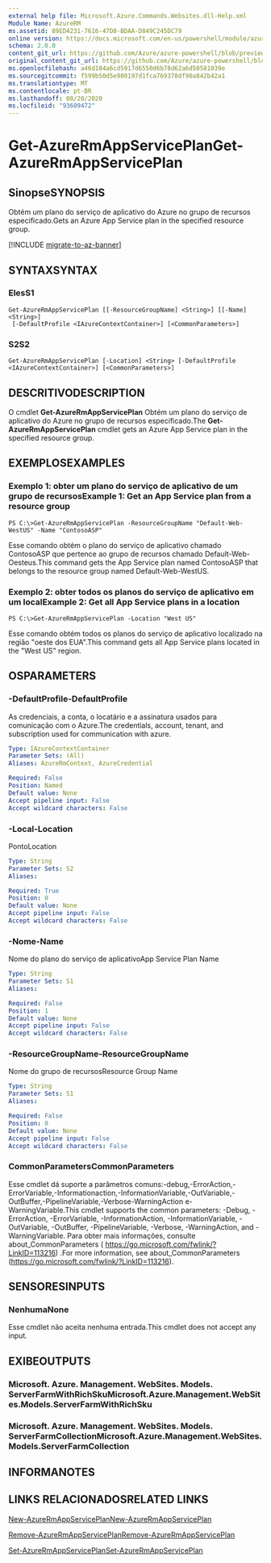 ```yaml
---
external help file: Microsoft.Azure.Commands.Websites.dll-Help.xml
Module Name: AzureRM
ms.assetid: 89ED4231-7616-47D0-BDAA-D849C245DC79
online version: https://docs.microsoft.com/en-us/powershell/module/azurerm.websites/get-azurermappserviceplan
schema: 2.0.0
content_git_url: https://github.com/Azure/azure-powershell/blob/preview/src/ResourceManager/Websites/Commands.Websites/help/Get-AzureRmAppServicePlan.md
original_content_git_url: https://github.com/Azure/azure-powershell/blob/preview/src/ResourceManager/Websites/Commands.Websites/help/Get-AzureRmAppServicePlan.md
ms.openlocfilehash: a46d104a6cd5917d6550d6b78d62a6d50581039e
ms.sourcegitcommit: f599b50d5e980197d1fca769378df90a842b42a1
ms.translationtype: MT
ms.contentlocale: pt-BR
ms.lasthandoff: 08/20/2020
ms.locfileid: "93609472"
---
```

# <span data-ttu-id="2d74a-101">Get-AzureRmAppServicePlan</span><span class="sxs-lookup"><span data-stu-id="2d74a-101">Get-AzureRmAppServicePlan</span></span>

## <span data-ttu-id="2d74a-102">Sinopse</span><span class="sxs-lookup"><span data-stu-id="2d74a-102">SYNOPSIS</span></span>
<span data-ttu-id="2d74a-103">Obtém um plano do serviço de aplicativo do Azure no grupo de recursos especificado.</span><span class="sxs-lookup"><span data-stu-id="2d74a-103">Gets an Azure App Service plan in the specified resource group.</span></span>

[!INCLUDE [migrate-to-az-banner](../../includes/migrate-to-az-banner.md)]

## <span data-ttu-id="2d74a-104">SYNTAX</span><span class="sxs-lookup"><span data-stu-id="2d74a-104">SYNTAX</span></span>

### <span data-ttu-id="2d74a-105">Eles</span><span class="sxs-lookup"><span data-stu-id="2d74a-105">S1</span></span>
```
Get-AzureRmAppServicePlan [[-ResourceGroupName] <String>] [[-Name] <String>]
 [-DefaultProfile <IAzureContextContainer>] [<CommonParameters>]
```

### <span data-ttu-id="2d74a-106">S2</span><span class="sxs-lookup"><span data-stu-id="2d74a-106">S2</span></span>
```
Get-AzureRmAppServicePlan [-Location] <String> [-DefaultProfile <IAzureContextContainer>] [<CommonParameters>]
```

## <span data-ttu-id="2d74a-107">DESCRITIVO</span><span class="sxs-lookup"><span data-stu-id="2d74a-107">DESCRIPTION</span></span>
<span data-ttu-id="2d74a-108">O cmdlet **Get-AzureRmAppServicePlan** Obtém um plano do serviço de aplicativo do Azure no grupo de recursos especificado.</span><span class="sxs-lookup"><span data-stu-id="2d74a-108">The **Get-AzureRmAppServicePlan** cmdlet gets an Azure App Service plan in the specified resource group.</span></span>

## <span data-ttu-id="2d74a-109">EXEMPLOS</span><span class="sxs-lookup"><span data-stu-id="2d74a-109">EXAMPLES</span></span>

### <span data-ttu-id="2d74a-110">Exemplo 1: obter um plano do serviço de aplicativo de um grupo de recursos</span><span class="sxs-lookup"><span data-stu-id="2d74a-110">Example 1: Get an App Service plan from a resource group</span></span>
```
PS C:\>Get-AzureRmAppServicePlan -ResourceGroupName "Default-Web-WestUS" -Name "ContosoASP"
```

<span data-ttu-id="2d74a-111">Esse comando obtém o plano do serviço de aplicativo chamado ContosoASP que pertence ao grupo de recursos chamado Default-Web-Oesteus.</span><span class="sxs-lookup"><span data-stu-id="2d74a-111">This command gets the App Service plan named ContosoASP that belongs to the resource group named Default-Web-WestUS.</span></span>

### <span data-ttu-id="2d74a-112">Exemplo 2: obter todos os planos do serviço de aplicativo em um local</span><span class="sxs-lookup"><span data-stu-id="2d74a-112">Example 2: Get all App Service plans in a location</span></span>
```
PS C:\>Get-AzureRmAppServicePlan -Location "West US"
```

<span data-ttu-id="2d74a-113">Esse comando obtém todos os planos do serviço de aplicativo localizado na região "oeste dos EUA".</span><span class="sxs-lookup"><span data-stu-id="2d74a-113">This command gets all App Service plans located in the "West US" region.</span></span>

## <span data-ttu-id="2d74a-114">OS</span><span class="sxs-lookup"><span data-stu-id="2d74a-114">PARAMETERS</span></span>

### <span data-ttu-id="2d74a-115">-DefaultProfile</span><span class="sxs-lookup"><span data-stu-id="2d74a-115">-DefaultProfile</span></span>
<span data-ttu-id="2d74a-116">As credenciais, a conta, o locatário e a assinatura usados para comunicação com o Azure.</span><span class="sxs-lookup"><span data-stu-id="2d74a-116">The credentials, account, tenant, and subscription used for communication with azure.</span></span>

```yaml
Type: IAzureContextContainer
Parameter Sets: (All)
Aliases: AzureRmContext, AzureCredential

Required: False
Position: Named
Default value: None
Accept pipeline input: False
Accept wildcard characters: False
```

### <span data-ttu-id="2d74a-117">-Local</span><span class="sxs-lookup"><span data-stu-id="2d74a-117">-Location</span></span>
<span data-ttu-id="2d74a-118">Ponto</span><span class="sxs-lookup"><span data-stu-id="2d74a-118">Location</span></span> 

```yaml
Type: String
Parameter Sets: S2
Aliases: 

Required: True
Position: 0
Default value: None
Accept pipeline input: False
Accept wildcard characters: False
```

### <span data-ttu-id="2d74a-119">-Nome</span><span class="sxs-lookup"><span data-stu-id="2d74a-119">-Name</span></span>
<span data-ttu-id="2d74a-120">Nome do plano do serviço de aplicativo</span><span class="sxs-lookup"><span data-stu-id="2d74a-120">App Service Plan Name</span></span>

```yaml
Type: String
Parameter Sets: S1
Aliases: 

Required: False
Position: 1
Default value: None
Accept pipeline input: False
Accept wildcard characters: False
```

### <span data-ttu-id="2d74a-121">-ResourceGroupName</span><span class="sxs-lookup"><span data-stu-id="2d74a-121">-ResourceGroupName</span></span>
<span data-ttu-id="2d74a-122">Nome do grupo de recursos</span><span class="sxs-lookup"><span data-stu-id="2d74a-122">Resource Group Name</span></span>

```yaml
Type: String
Parameter Sets: S1
Aliases: 

Required: False
Position: 0
Default value: None
Accept pipeline input: False
Accept wildcard characters: False
```

### <span data-ttu-id="2d74a-123">CommonParameters</span><span class="sxs-lookup"><span data-stu-id="2d74a-123">CommonParameters</span></span>
<span data-ttu-id="2d74a-124">Esse cmdlet dá suporte a parâmetros comuns:-debug,-ErrorAction,-ErrorVariable,-Informationaction,-InformationVariable,-OutVariable,-OutBuffer,-PipelineVariable,-Verbose-WarningAction e-WarningVariable.</span><span class="sxs-lookup"><span data-stu-id="2d74a-124">This cmdlet supports the common parameters: -Debug, -ErrorAction, -ErrorVariable, -InformationAction, -InformationVariable, -OutVariable, -OutBuffer, -PipelineVariable, -Verbose, -WarningAction, and -WarningVariable.</span></span> <span data-ttu-id="2d74a-125">Para obter mais informações, consulte about_CommonParameters ( https://go.microsoft.com/fwlink/?LinkID=113216) .</span><span class="sxs-lookup"><span data-stu-id="2d74a-125">For more information, see about_CommonParameters (https://go.microsoft.com/fwlink/?LinkID=113216).</span></span>

## <span data-ttu-id="2d74a-126">SENSORES</span><span class="sxs-lookup"><span data-stu-id="2d74a-126">INPUTS</span></span>

### <span data-ttu-id="2d74a-127">Nenhuma</span><span class="sxs-lookup"><span data-stu-id="2d74a-127">None</span></span>
<span data-ttu-id="2d74a-128">Esse cmdlet não aceita nenhuma entrada.</span><span class="sxs-lookup"><span data-stu-id="2d74a-128">This cmdlet does not accept any input.</span></span>

## <span data-ttu-id="2d74a-129">EXIBE</span><span class="sxs-lookup"><span data-stu-id="2d74a-129">OUTPUTS</span></span>

### <span data-ttu-id="2d74a-130">Microsoft. Azure. Management. WebSites. Models. ServerFarmWithRichSku</span><span class="sxs-lookup"><span data-stu-id="2d74a-130">Microsoft.Azure.Management.WebSites.Models.ServerFarmWithRichSku</span></span>

### <span data-ttu-id="2d74a-131">Microsoft. Azure. Management. WebSites. Models. ServerFarmCollection</span><span class="sxs-lookup"><span data-stu-id="2d74a-131">Microsoft.Azure.Management.WebSites.Models.ServerFarmCollection</span></span>

## <span data-ttu-id="2d74a-132">INFORMA</span><span class="sxs-lookup"><span data-stu-id="2d74a-132">NOTES</span></span>

## <span data-ttu-id="2d74a-133">LINKS RELACIONADOS</span><span class="sxs-lookup"><span data-stu-id="2d74a-133">RELATED LINKS</span></span>

[<span data-ttu-id="2d74a-134">New-AzureRmAppServicePlan</span><span class="sxs-lookup"><span data-stu-id="2d74a-134">New-AzureRmAppServicePlan</span></span>](./New-AzureRmAppServicePlan.md)

[<span data-ttu-id="2d74a-135">Remove-AzureRmAppServicePlan</span><span class="sxs-lookup"><span data-stu-id="2d74a-135">Remove-AzureRmAppServicePlan</span></span>](./Remove-AzureRmAppServicePlan.md)

[<span data-ttu-id="2d74a-136">Set-AzureRmAppServicePlan</span><span class="sxs-lookup"><span data-stu-id="2d74a-136">Set-AzureRmAppServicePlan</span></span>](./Set-AzureRmAppServicePlan.md)


